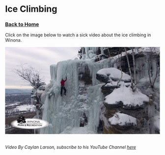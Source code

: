 # Ice Climbing
### [Back to Home](https://colehagen15.github.io/Winona/)
Click on the image below to watch a sick video about the ice climbing in Winona.
&nbsp;

[![Ice Climbing in Winona](https://github.com/colehagen15/Winona/blob/master/Ice%20climbing%20winona.jpg)](https://youtu.be/LRCcMPP7vLM=YOUTUBE_VIDEO_ID_HERE) 
&nbsp;

_Video By Caylan Larson, subscribe to his YouTube Channel [here](https://www.youtube.com/channel/UCXBGLyqX8ueGytzLcfU8KsQ)_
